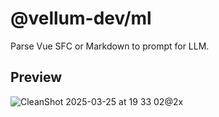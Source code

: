 # @vellum-dev/ml

Parse Vue SFC or Markdown to prompt for LLM.

## Preview

![CleanShot 2025-03-25 at 19 33 02@2x](https://github.com/user-attachments/assets/5810c1ee-55cf-42bc-963a-a870b0849bfb)
